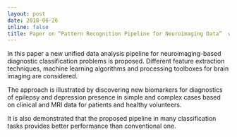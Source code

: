 ```yaml
---
layout: post
date: 2018-06-26
inline: false
title: Paper on “Pattern Recognition Pipeline for Neuroimaging Data”  was accepted to ANNPR 2018!
---
```


In this paper a new unified data analysis pipeline for neuroimaging-based diagnostic classification problems is proposed. 
Different feature extraction techniques, machine learning algorithms and processing toolboxes for brain imaging are considered. 

The approach is illustrated by discovering new biomarkers for diagnostics of epilepsy and depression presence in simple and 
complex cases based on clinical and MRI data for patients and healthy volunteers. 

It is also demonstrated that the proposed pipeline in many classification tasks provides better performance than conventional one.